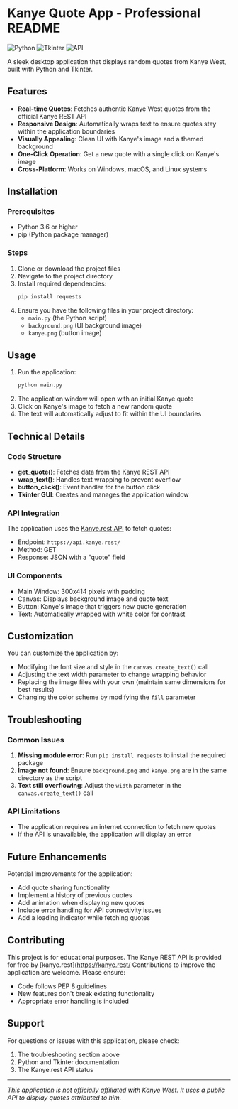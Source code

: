 # Kanye Quote App - Professional README

![Python](https://img.shields.io/badge/Python-3.6%2B-blue)
![Tkinter](https://img.shields.io/badge/GUI-Tkinter-green)
![API](https://img.shields.io/badge/API-Kanye.rest-orange)

A sleek desktop application that displays random quotes from Kanye West, built with Python and Tkinter.

## Features

- **Real-time Quotes**: Fetches authentic Kanye West quotes from the official Kanye REST API
- **Responsive Design**: Automatically wraps text to ensure quotes stay within the application boundaries
- **Visually Appealing**: Clean UI with Kanye's image and a themed background
- **One-Click Operation**: Get a new quote with a single click on Kanye's image
- **Cross-Platform**: Works on Windows, macOS, and Linux systems

## Installation

### Prerequisites
- Python 3.6 or higher
- pip (Python package manager)

### Steps
1. Clone or download the project files
2. Navigate to the project directory
3. Install required dependencies:
   ```bash
   pip install requests
   ```
4. Ensure you have the following files in your project directory:
   - `main.py` (the Python script)
   - `background.png` (UI background image)
   - `kanye.png` (button image)

## Usage

1. Run the application:
   ```bash
   python main.py
   ```
2. The application window will open with an initial Kanye quote
3. Click on Kanye's image to fetch a new random quote
4. The text will automatically adjust to fit within the UI boundaries

## Technical Details

### Code Structure
- **get_quote()**: Fetches data from the Kanye REST API
- **wrap_text()**: Handles text wrapping to prevent overflow
- **button_click()**: Event handler for the button click
- **Tkinter GUI**: Creates and manages the application window

### API Integration
The application uses the [Kanye.rest API](https://kanye.rest/) to fetch quotes:
- Endpoint: `https://api.kanye.rest/`
- Method: GET
- Response: JSON with a "quote" field

### UI Components
- Main Window: 300x414 pixels with padding
- Canvas: Displays background image and quote text
- Button: Kanye's image that triggers new quote generation
- Text: Automatically wrapped with white color for contrast

## Customization

You can customize the application by:
- Modifying the font size and style in the `canvas.create_text()` call
- Adjusting the text width parameter to change wrapping behavior
- Replacing the image files with your own (maintain same dimensions for best results)
- Changing the color scheme by modifying the `fill` parameter

## Troubleshooting

### Common Issues
1. **Missing module error**: Run `pip install requests` to install the required package
2. **Image not found**: Ensure `background.png` and `kanye.png` are in the same directory as the script
3. **Text still overflowing**: Adjust the `width` parameter in the `canvas.create_text()` call

### API Limitations
- The application requires an internet connection to fetch new quotes
- If the API is unavailable, the application will display an error

## Future Enhancements

Potential improvements for the application:
- Add quote sharing functionality
- Implement a history of previous quotes
- Add animation when displaying new quotes
- Include error handling for API connectivity issues
- Add a loading indicator while fetching quotes


## Contributing

This project is for educational purposes. The Kanye REST API is provided for free by [kanye.rest](https://kanye.rest/
Contributions to improve the application are welcome. Please ensure:
- Code follows PEP 8 guidelines
- New features don't break existing functionality
- Appropriate error handling is included

## Support

For questions or issues with this application, please check:
1. The troubleshooting section above
2. Python and Tkinter documentation
3. The Kanye.rest API status

---

*This application is not officially affiliated with Kanye West. It uses a public API to display quotes attributed to him.*